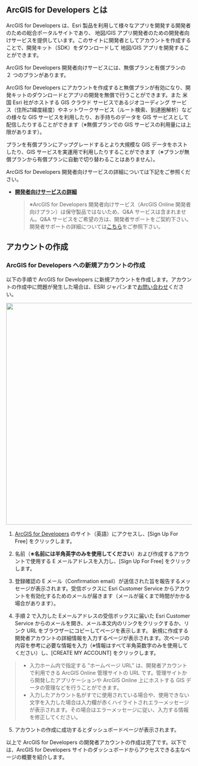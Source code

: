 ## ArcGIS for Developers とは

ArcGIS for Developers は、Esri 製品を利用して様々なアプリを開発する開発者のための総合ポータルサイトであり、 地図/GIS アプリ開発者のための開発者向けサービスを提供しています。このサイトに開発者としてアカウントを作成することで、開発キット（SDK）をダウンロードして 地図/GIS アプリを開発することができます。

ArcGIS for Developers 開発者向けサービスには、無償プランと有償プランの ２ つのプランがあります。

ArcGIS for Developers にアカウントを作成すると無償プランが有効になり、開発キットのダウンロードとアプリの開発を無償で行うことができます。また 米国 Esri 社がホストする GIS クラウド サービスであるジオコーディング サービス（住所⇄緯度経度）やネットワークサービス（ルート検索、到達圏解析）などの様々な GIS サービスを利用したり、お手持ちのデータを GIS サービスとして配信したりすることができます（※無償プランでの GIS サービスの利用量には上限があります）。

プランを有償プランにアップグレードするとより大規模な GIS データをホストしたり、GIS サービスを実運用で利用したりすることができます（※プランが無償プランから有償プランに自動で切り替わることはありません）。

ArcGIS for Developers 開発者向けサービスの詳細については下記をご参照ください。

* __[開発者向けサービスの詳細](http://www.esrij.com/products/arcgis-online-for-developers/details/)__

  > ※ArcGIS for Developers 開発者向けサービス（ArcGIS Online 開発者向けプラン）は保守製品ではないため、Q&A サービスは含まれません。Q&A サービスをご希望の方は、開発者サポートをご契約下さい。開発者サポートの詳細については[こちら](http://www.esrij.com/services/dev-support/)をご参照下さい。


## アカウントの作成

### ArcGIS for Developers への新規アカウントの作成

以下の手順で ArcGIS for Developers に新規アカウントを作成します。アカウントの作成中に問題が発生した場合は、ESRI ジャパンまで[お問い合わせ](http://www.esrij.com/contact/)ください。

<img src="http://apps.esrij.com/arcgis-dev/guide/img/account/signup.gif" width="600px">

1. [ArcGIS for Developers](https://developers.arcgis.com/) のサイト（英語）にアクセスし、[Sign Up For Free] をクリックします。

2. 名前（__※名前には半角英字のみを使用してください__）および作成するアカウントで使用する E メールアドレスを入力し、[Sign Up For Free] をクリックします。

3. 登録確認の E メール（Confirmation email）が送信された旨を報告するメッセージが表示されます。受信ボックスに Esri Customer Service からアカウントを有効化するためのメールが届きます（メールが届くまで時間がかかる場合があります）。

4. 手順 2 で入力した Eメールアドレスの受信ボックスに届いた Esri Customer Service からのメールを開き、メール本文内のリンクをクリックするか、リンク URL をブラウザーにコピーしてページを表示します。
新規に作成する開発者アカウントの詳細情報を入力するページが表示されます。次ページの内容を参考に必要な情報を入力（※情報はすべて半角英数字のみを使用してください）し、[CREATE MY ACCOUNT] をクリックします。
> * 入力ホーム内で指定する ”ホームページ URL” は、開発者アカウントで利用できる ArcGIS Online 管理サイトの URL です。管理サイトから開発したアプリケーションや ArcGIS Online 上にホストする GIS データの管理などを行うことができます。
> * 入力したアカウント名がすでに使用されている場合や、使用できない文字を入力した場合は入力欄が赤くハイライトされエラーメッセージが表示されます。その場合はエラーメッセージに従い、入力する情報を修正してください。

5. アカウントの作成に成功するとダッシュボードページが表示されます。

以上で ArcGIS for Developers の開発者アカウントの作成は完了です。以下では、ArcGIS for Developers
サイトのダッシュボードからアクセスできる主なページの概要を紹介します。
